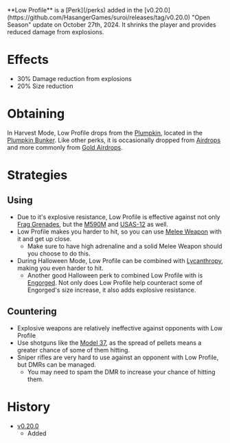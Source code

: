 <Event />
**Low Profile** is a [Perk](/perks) added in the [v0.20.0](https://github.com/HasangerGames/suroi/releases/tag/v0.20.0) "Open Season" update on October 27th, 2024. It shrinks the player and provides reduced damage from explosions.

# Effects
- 30% Damage reduction from explosions
- 20% Size reduction

# Obtaining
In Harvest Mode, Low Profile drops from the [Plumpkin](/obstacles/plumpkin), located in the [Plumpkin Bunker](/buildings/plumpkin_bunker_meta). Like other perks, it is occasionally dropped from [Airdrops](/obstacles/airdrops) and more commonly from [Gold Airdrops](/obstacles/gold_airdrop_crate).

# Strategies
## Using
- Due to it's explosive resistance, Low Profile is effective against not only [Frag Grenades](/weapons/throwables/frag_grenade), but the [M590M](/weapon/guns/m590m) and [USAS-12](/weapons/guns/usas12) as well.
- Low Profile makes you harder to hit, so you can use [Melee Weapon](/weapons/melee) with it and get up close.
  - Make sure to have high adrenaline and a solid Melee Weapon should you choose to do this.
- During Halloween Mode, Low Profile can be combined with [Lycanthropy](/perks/lycanthropy), making you even harder to hit.
  - Another good Halloween perk to combined Low Profile with is [Engorged](/perks/engorged). Not only does Low Profile help counteract some of Engorged's size increase, it also adds explosive resistance.

## Countering
- Explosive weapons are relatively ineffective against opponents with Low Profile
- Use shotguns like the [Model 37](/weapons/guns/model_37), as the spread of pellets means a greater chance of some of them hitting.
- Sniper rifles are very hard to use against an opponent with Low Profile, but DMRs can be managed.
  - You may need to spam the DMR to increase your chance of hitting them.

# History
- [v0.20.0](https://github.com/HasangerGames/suroi/releases/tag/v0.20.0)
  - Added
